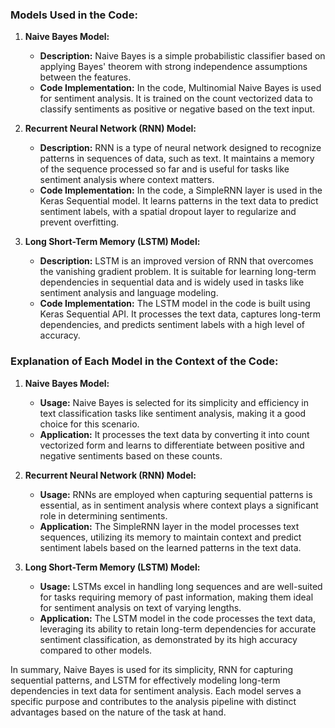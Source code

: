  ### Models Used in the Code:

1. **Naive Bayes Model:**
   - **Description:** Naive Bayes is a simple probabilistic classifier based on applying Bayes' theorem with strong independence assumptions between the features.
   - **Code Implementation:** In the code, Multinomial Naive Bayes is used for sentiment analysis. It is trained on the count vectorized data to classify sentiments as positive or negative based on the text input.

2. **Recurrent Neural Network (RNN) Model:**
   - **Description:** RNN is a type of neural network designed to recognize patterns in sequences of data, such as text. It maintains a memory of the sequence processed so far and is useful for tasks like sentiment analysis where context matters.
   - **Code Implementation:** In the code, a SimpleRNN layer is used in the Keras Sequential model. It learns patterns in the text data to predict sentiment labels, with a spatial dropout layer to regularize and prevent overfitting.

3. **Long Short-Term Memory (LSTM) Model:**
   - **Description:** LSTM is an improved version of RNN that overcomes the vanishing gradient problem. It is suitable for learning long-term dependencies in sequential data and is widely used in tasks like sentiment analysis and language modeling.
   - **Code Implementation:** The LSTM model in the code is built using Keras Sequential API. It processes the text data, captures long-term dependencies, and predicts sentiment labels with a high level of accuracy.

### Explanation of Each Model in the Context of the Code:

1. **Naive Bayes Model:**
   - **Usage:** Naive Bayes is selected for its simplicity and efficiency in text classification tasks like sentiment analysis, making it a good choice for this scenario.
   - **Application:** It processes the text data by converting it into count vectorized form and learns to differentiate between positive and negative sentiments based on these counts.

2. **Recurrent Neural Network (RNN) Model:**
   - **Usage:** RNNs are employed when capturing sequential patterns is essential, as in sentiment analysis where context plays a significant role in determining sentiments.
   - **Application:** The SimpleRNN layer in the model processes text sequences, utilizing its memory to maintain context and predict sentiment labels based on the learned patterns in the text data.

3. **Long Short-Term Memory (LSTM) Model:**
   - **Usage:** LSTMs excel in handling long sequences and are well-suited for tasks requiring memory of past information, making them ideal for sentiment analysis on text of varying lengths.
   - **Application:** The LSTM model in the code processes the text data, leveraging its ability to retain long-term dependencies for accurate sentiment classification, as demonstrated by its high accuracy compared to other models.

In summary, Naive Bayes is used for its simplicity, RNN for capturing sequential patterns, and LSTM for effectively modeling long-term dependencies in text data for sentiment analysis. Each model serves a specific purpose and contributes to the analysis pipeline with distinct advantages based on the nature of the task at hand.  
